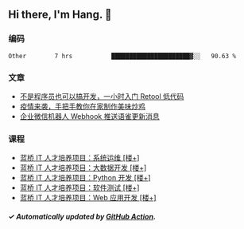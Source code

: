## Hi there, I'm Hang. 👋

### 编码

<!--START_SECTION:waka-->

```text
Other        7 hrs           ██████████████████████▓░░   90.63 %
```

<!--END_SECTION:waka-->

### 文章

<!-- BLOG:START -->
- [不是程序员也可以搞开发，一小时入门 Retool 低代码](https://huhuhang.com/post/sspai/73013?from=github)
- [疫情来袭，手把手教你在家制作美味炒鸡](https://huhuhang.com/post/sspai/72081?from=github)
- [企业微信机器人 Webhook 推送语雀更新消息](https://huhuhang.com/post/coding/yuque-wecom-bot?from=github)<!-- BLOG:END -->

### 课程

<!-- SYL:START -->
- [蓝桥 IT 人才培养项目：系统运维 [楼+]](https://www.lanqiao.cn/courses/9120/)
- [蓝桥 IT 人才培养项目：大数据开发 [楼+]](https://www.lanqiao.cn/courses/9119/)
- [蓝桥 IT 人才培养项目：Python 开发 [楼+]](https://www.lanqiao.cn/courses/9118/)
- [蓝桥 IT 人才培养项目：软件测试 [楼+]](https://www.lanqiao.cn/courses/9117/)
- [蓝桥 IT 人才培养项目：Web 应用开发 [楼+]](https://www.lanqiao.cn/courses/9116/)
<!-- SYL:END -->

##### ✓ Automatically updated by [GitHub Action](https://github.com/huhuhang/huhuhang/actions).
